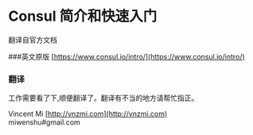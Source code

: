 # Consul 简介和快速入门

翻译自官方文档

###英文原版
[https://www.consul.io/intro/](https://www.consul.io/intro/)

### 翻译

 工作需要看了下,顺便翻译了。翻译有不当的地方请帮忙指正。

Vincent Mi   [http://vnzmi.com](http://vnzmi.com)  
miwenshu#gmail.com  